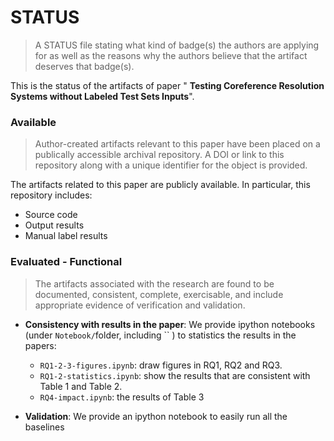 # STATUS

> A STATUS file stating what kind of badge(s) the authors are applying for as well as the reasons why the authors believe that the artifact deserves that badge(s).



This is the status of the artifacts of paper " **Testing Coreference Resolution Systems without Labeled Test Sets Inputs**".



### **Available**

> Author-created artifacts relevant to this paper have been placed on a publically accessible archival repository. A DOI or link to this repository along with a unique identifier for the object is provided.

The artifacts related to this paper are publicly available. In particular, this repository includes:

- Source code
- Output results
- Manual label results



### **Evaluated - Functional**

> The artifacts associated with the research are found to be documented, consistent, complete, exercisable, and include appropriate evidence of verification and validation.

- **Consistency with results in the paper**: We provide ipython notebooks  (under `Notebook/`folder, including `` ) to statistics the results in the papers:
  - `RQ1-2-3-figures.ipynb`: draw figures in RQ1, RQ2 and RQ3.
  - `RQ1-2-statistics.ipynb`: show the results that are consistent with Table 1 and Table 2.
  - `RQ4-impact.ipynb`: the results of Table 3

- **Validation**: We provide an ipython notebook to easily run all the baselines
